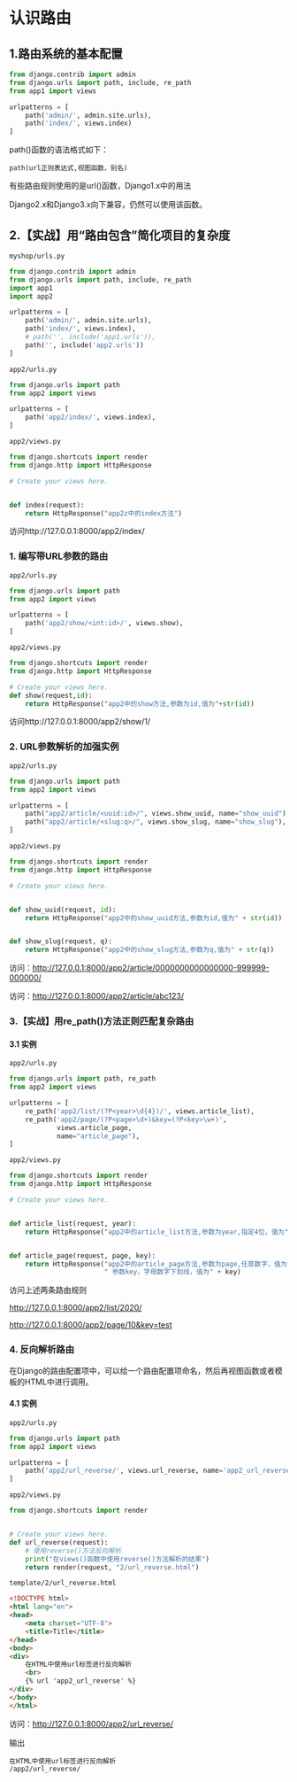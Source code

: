 # 认识路由

## 1.路由系统的基本配置

```python
from django.contrib import admin
from django.urls import path, include, re_path
from app1 import views

urlpatterns = [
    path('admin/', admin.site.urls),
    path('index/', views.index)
]
```

path()函数的语法格式如下：

```
path(url正则表达式,视图函数，别名)
```

有些路由规则使用的是url()函数，Django1.x中的用法

Django2.x和Django3.x向下兼容，仍然可以使用该函数。



## 2.【实战】用“路由包含”简化项目的复杂度

`myshop/urls.py`

```python
from django.contrib import admin
from django.urls import path, include, re_path
import app1
import app2

urlpatterns = [
    path('admin/', admin.site.urls),
    path('index/', views.index),
    # path('', include('app1.urls')),
    path('', include('app2.urls'))
]
```

`app2/urls.py`

```python
from django.urls import path
from app2 import views

urlpatterns = [
    path('app2/index/', views.index),
]
```

`app2/views.py`

```python
from django.shortcuts import render
from django.http import HttpResponse

# Create your views here.


def index(request):
    return HttpResponse("app2z中的index方法")
```

访问http://127.0.0.1:8000/app2/index/



### 1. 编写带URL参数的路由

`app2/urls.py`

```python
from django.urls import path
from app2 import views

urlpatterns = [
    path('app2/show/<int:id>/', views.show),
]
```

`app2/views.py`

```python
from django.shortcuts import render
from django.http import HttpResponse

# Create your views here.
def show(request,id):
    return HttpResponse("app2中的show方法,参数为id,值为"+str(id))
```

访问http://127.0.0.1:8000/app2/show/1/



### 2. URL参数解析的加强实例

`app2/urls.py`

```python
from django.urls import path
from app2 import views

urlpatterns = [
    path("app2/article/<uuid:id>/", views.show_uuid, name="show_uuid"),
    path("app2/article/<slug:q>/", views.show_slug, name="show_slug"),
]
```

`app2/views.py`

```python
from django.shortcuts import render
from django.http import HttpResponse

# Create your views here.


def show_uuid(request, id):
    return HttpResponse("app2中的show_uuid方法,参数为id,值为" + str(id))


def show_slug(request, q):
    return HttpResponse("app2中的show_slug方法,参数为q,值为" + str(q))
```

访问：http://127.0.0.1:8000/app2/article/0000000000000000-999999-000000/

访问：http://127.0.0.1:8000/app2/article/abc123/



### 3.【实战】用re_path()方法正则匹配复杂路由



#### 3.1 实例

`app2/urls.py`

```python
from django.urls import path, re_path
from app2 import views

urlpatterns = [
    re_path('app2/list/(?P<year>\d{4})/', views.article_list),
    re_path('app2/page/(?P<page>\d+)&key=(?P<key>\w+)',
            views.article_page,
            name="article_page"),
]
```

`app2/views.py`

```python
from django.shortcuts import render
from django.http import HttpResponse

# Create your views here.


def article_list(request, year):
    return HttpResponse("app2中的article_list方法,参数为year,指定4位，值为" + str(year))


def article_page(request, page, key):
    return HttpResponse("app2中的article_page方法,参数为page,任意数字，值为" + str(page) +
                        " 参数key，字母数字下划线，值为" + key)
```

访问上述两条路由规则

http://127.0.0.1:8000/app2/list/2020/

http://127.0.0.1:8000/app2/page/10&key=test

### 4. 反向解析路由

在Django的路由配置项中，可以给一个路由配置项命名，然后再视图函数或者模板的HTML中进行调用。



#### 4.1 实例

`app2/urls.py`

```python
from django.urls import path
from app2 import views

urlpatterns = [
    path('app2/url_reverse/', views.url_reverse, name='app2_url_reverse'),
]
```

`app2/views.py`

````python
from django.shortcuts import render


# Create your views here.
def url_reverse(request):
    # 使用reverse()方法反向解析
    print("在views()函数中使用reverse()方法解析的结果")
    return render(request, "2/url_reverse.html")
````

`template/2/url_reverse.html`

```html
<!DOCTYPE html>
<html lang="en">
<head>
    <meta charset="UTF-8">
    <title>Title</title>
</head>
<body>
<div>
    在HTML中使用url标签进行反向解析
    <br>
    {% url 'app2_url_reverse' %}
</div>
</body>
</html>
```

访问：http://127.0.0.1:8000/app2/url_reverse/

输出

```
在HTML中使用url标签进行反向解析
/app2/url_reverse/
```

